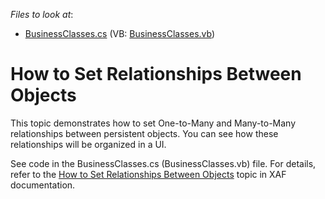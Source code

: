 <!-- default file list -->
*Files to look at*:

* [BusinessClasses.cs](./CS/HowToSetRelationshipsBetweenObjects.Module/BusinessClasses.cs) (VB: [BusinessClasses.vb](./VB/HowToSetRelationshipsBetweenObjects.Module/BusinessClasses.vb))
<!-- default file list end -->
# How to Set Relationships Between Objects


<p>This topic demonstrates how to set One-to-Many and Many-to-Many relationships between persistent objects. You can see how these relationships will be organized in a UI.</p><p>See code in the BusinessClasses.cs (BusinessClasses.vb) file. For details, refer to the <a href="http://documentation.devexpress.com/#Xaf/CustomDocument2654">How to Set Relationships Between Objects</a> topic in XAF documentation.</p>

<br/>


